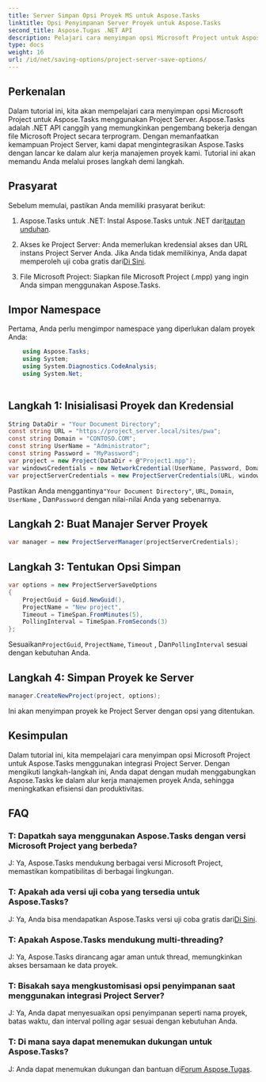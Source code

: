 ```yaml
---
title: Server Simpan Opsi Proyek MS untuk Aspose.Tasks
linktitle: Opsi Penyimpanan Server Proyek untuk Aspose.Tasks
second_title: Aspose.Tugas .NET API
description: Pelajari cara menyimpan opsi Microsoft Project untuk Aspose.Tasks menggunakan integrasi Project Server. Tingkatkan alur kerja manajemen proyek Anda.
type: docs
weight: 16
url: /id/net/saving-options/project-server-save-options/
---
```

## Perkenalan
Dalam tutorial ini, kita akan mempelajari cara menyimpan opsi Microsoft Project untuk Aspose.Tasks menggunakan Project Server. Aspose.Tasks adalah .NET API canggih yang memungkinkan pengembang bekerja dengan file Microsoft Project secara terprogram. Dengan memanfaatkan kemampuan Project Server, kami dapat mengintegrasikan Aspose.Tasks dengan lancar ke dalam alur kerja manajemen proyek kami. Tutorial ini akan memandu Anda melalui proses langkah demi langkah.
## Prasyarat
Sebelum memulai, pastikan Anda memiliki prasyarat berikut:
1.  Aspose.Tasks untuk .NET: Instal Aspose.Tasks untuk .NET dari[tautan unduhan](https://releases.aspose.com/tasks/net/).
   
2. Akses ke Project Server: Anda memerlukan kredensial akses dan URL instans Project Server Anda. Jika Anda tidak memilikinya, Anda dapat memperoleh uji coba gratis dari[Di Sini](https://releases.aspose.com/).
3. File Microsoft Project: Siapkan file Microsoft Project (.mpp) yang ingin Anda simpan menggunakan Aspose.Tasks.

## Impor Namespace
Pertama, Anda perlu mengimpor namespace yang diperlukan dalam proyek Anda:
```csharp
    using Aspose.Tasks;
    using System;
    using System.Diagnostics.CodeAnalysis;
    using System.Net;
    
```
## Langkah 1: Inisialisasi Proyek dan Kredensial
```csharp
String DataDir = "Your Document Directory";
const string URL = "https://project_server.local/sites/pwa";
const string Domain = "CONTOSO.COM";
const string UserName = "Administrator";
const string Password = "MyPassword";
var project = new Project(DataDir + @"Project1.mpp");
var windowsCredentials = new NetworkCredential(UserName, Password, Domain);
var projectServerCredentials = new ProjectServerCredentials(URL, windowsCredentials);
```
 Pastikan Anda menggantinya`"Your Document Directory"`, `URL`, `Domain`, `UserName` , Dan`Password` dengan nilai-nilai Anda yang sebenarnya.
## Langkah 2: Buat Manajer Server Proyek
```csharp
var manager = new ProjectServerManager(projectServerCredentials);
```
## Langkah 3: Tentukan Opsi Simpan
```csharp
var options = new ProjectServerSaveOptions
{
    ProjectGuid = Guid.NewGuid(),
    ProjectName = "New project",
    Timeout = TimeSpan.FromMinutes(5),
    PollingInterval = TimeSpan.FromSeconds(3)
};
```
 Sesuaikan`ProjectGuid`, `ProjectName`, `Timeout` , Dan`PollingInterval` sesuai dengan kebutuhan Anda.
## Langkah 4: Simpan Proyek ke Server
```csharp
manager.CreateNewProject(project, options);
```
Ini akan menyimpan proyek ke Project Server dengan opsi yang ditentukan.

## Kesimpulan
Dalam tutorial ini, kita mempelajari cara menyimpan opsi Microsoft Project untuk Aspose.Tasks menggunakan integrasi Project Server. Dengan mengikuti langkah-langkah ini, Anda dapat dengan mudah menggabungkan Aspose.Tasks ke dalam alur kerja manajemen proyek Anda, sehingga meningkatkan efisiensi dan produktivitas.
## FAQ
### T: Dapatkah saya menggunakan Aspose.Tasks dengan versi Microsoft Project yang berbeda?
J: Ya, Aspose.Tasks mendukung berbagai versi Microsoft Project, memastikan kompatibilitas di berbagai lingkungan.
### T: Apakah ada versi uji coba yang tersedia untuk Aspose.Tasks?
 J: Ya, Anda bisa mendapatkan Aspose.Tasks versi uji coba gratis dari[Di Sini](https://releases.aspose.com/).
### T: Apakah Aspose.Tasks mendukung multi-threading?
J: Ya, Aspose.Tasks dirancang agar aman untuk thread, memungkinkan akses bersamaan ke data proyek.
### T: Bisakah saya mengkustomisasi opsi penyimpanan saat menggunakan integrasi Project Server?
J: Ya, Anda dapat menyesuaikan opsi penyimpanan seperti nama proyek, batas waktu, dan interval polling agar sesuai dengan kebutuhan Anda.
### T: Di mana saya dapat menemukan dukungan untuk Aspose.Tasks?
 J: Anda dapat menemukan dukungan dan bantuan di[Forum Aspose.Tugas](https://forum.aspose.com/c/tasks/15).